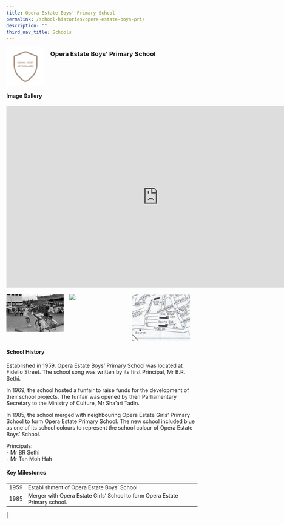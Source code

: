 ```yaml
---
title: Opera Estate Boys' Primary School
permalink: /school-histories/opera-estate-boys-pri/
description: ""
third_nav_title: Schools
---
```

<img align="left" style="width:20%;margin-right:15px;" src="/images/operaestateboys1.png">

### **Opera Estate Boys' Primary School**


<br clear="left">

#### **Image Gallery**
<iframe src="https://docs.google.com/presentation/d/e/2PACX-1vSWzztn5OoVG-PQzAC1YRMm0cJzf-BJ8veaQhJKT5IYB3pcvOPuwBKVRGWNZQfim3DhUDQunzqhtFjr/embed?start=false&amp;loop=true&amp;delayms=5000" frameborder="0" width="800" height="479" allowfullscreen="true"></iframe>


<p><a href="/images/operaestateboys2.jpg">  
<img align="left" style="width:30%;margin-right:15px;" src="/images/operaestateboys2.jpg">
</a></p>

<p><a href="/images/operaestateboys3.jpg">  
<img align="left" style="width:30%;margin-right:15px;" src="/images/operaestateboys3.jpg">
</a></p>

<p><a href="/images/operaestateboys4.jpg">  
<img align="left" style="width:30%;margin-right:15px;" src="/images/operaestateboys4.jpg">
</a></p>

<br clear="left">

#### **School History**
Established in 1959, Opera Estate Boys’ Primary School was located at Fidelio Street. The school song was written by its first Principal, Mr B.R. Sethi.  
  
In 1969, the school hosted a funfair to raise funds for the development of their school projects. The funfair was opened by then Parliamentary Secretary to the Ministry of Culture, Mr Sha’ari Tadin.&nbsp;  
  
In 1985, the school merged with neighbouring Opera Estate Girls’ Primary School to form Opera Estate Primary School. The new school included blue as one of its school colours to represent the school colour of Opera Estate Boys’ School.

Principals:<br>
\- Mr BR Sethi<br>
\- Mr Tan Moh Hah 

#### **Key Milestones**

|  |  |
|:---:|---|
| 1959 | Establishment of Opera Estate Boys’ School |
| 1985 | Merger with Opera Estate Girls’ School to form Opera Estate Primary school. |
|

